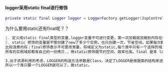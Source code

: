 #### logger采用static final进行修饰

````lua
private static final Logger logger = LoggerFactory.getLogger(JspController.class);
````

为什么要用static还有final呢？？

````markdown
1. 定义成static final类型的变量,logger变量不可进行变更，第一次加载就加载到内存在中，读取速度快；
2. static 修饰的变量是不管创建了new了多少个实例，也只创建一次，节省空间，如果每次都创建Logger的话  
比较浪费内存；final修饰表示不可更改常量，将域定义为static,每个类中只有一个这样的域.而每一个对象对于  
所有的实例域却都有自己的一份拷贝.，用static修饰既节约空间，效率也高。final 是本 logger 不能再指向其他 Logger 对象；

3.出于资源利用的考虑，LOGGER的构造方法参数是Class，决定了LOGGER是根据类的结构来进行区分日志，  
所以一个类只要一个LOGGER就可以了，故static。
````
